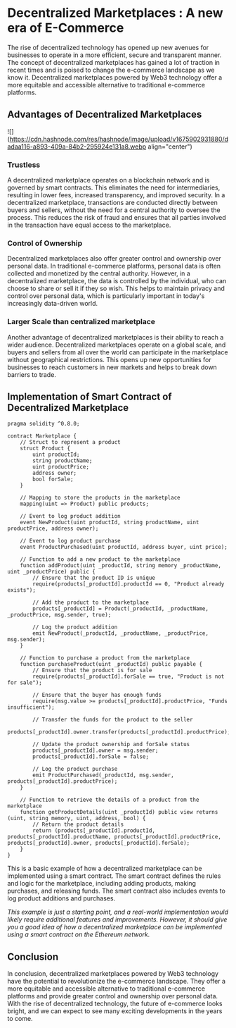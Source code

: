 # Decentralized Marketplaces : A new era of E-Commerce

The rise of decentralized technology has opened up new avenues for businesses to operate in a more efficient, secure and transparent manner. The concept of decentralized marketplaces has gained a lot of traction in recent times and is poised to change the e-commerce landscape as we know it. Decentralized marketplaces powered by Web3 technology offer a more equitable and accessible alternative to traditional e-commerce platforms.

## Advantages of Decentralized Marketplaces

![](https://cdn.hashnode.com/res/hashnode/image/upload/v1675902931880/dadaa116-a893-409a-84b2-295924e131a8.webp align="center")

### Trustless

A decentralized marketplace operates on a blockchain network and is governed by smart contracts. This eliminates the need for intermediaries, resulting in lower fees, increased transparency, and improved security. In a decentralized marketplace, transactions are conducted directly between buyers and sellers, without the need for a central authority to oversee the process. This reduces the risk of fraud and ensures that all parties involved in the transaction have equal access to the marketplace.

### Control of Ownership

Decentralized marketplaces also offer greater control and ownership over personal data. In traditional e-commerce platforms, personal data is often collected and monetized by the central authority. However, in a decentralized marketplace, the data is controlled by the individual, who can choose to share or sell it if they so wish. This helps to maintain privacy and control over personal data, which is particularly important in today's increasingly data-driven world.

### Larger Scale than centralized marketplace

Another advantage of decentralized marketplaces is their ability to reach a wider audience. Decentralized marketplaces operate on a global scale, and buyers and sellers from all over the world can participate in the marketplace without geographical restrictions. This opens up new opportunities for businesses to reach customers in new markets and helps to break down barriers to trade.

## Implementation of Smart Contract of Decentralized Marketplace

```solidity
pragma solidity ^0.8.0;

contract Marketplace {
    // Struct to represent a product
    struct Product {
        uint productId;
        string productName;
        uint productPrice;
        address owner;
        bool forSale;
    }

    // Mapping to store the products in the marketplace
    mapping(uint => Product) public products;

    // Event to log product addition
    event NewProduct(uint productId, string productName, uint productPrice, address owner);

    // Event to log product purchase
    event ProductPurchased(uint productId, address buyer, uint price);

    // Function to add a new product to the marketplace
    function addProduct(uint _productId, string memory _productName, uint _productPrice) public {
        // Ensure that the product ID is unique
        require(products[_productId].productId == 0, "Product already exists");

        // Add the product to the marketplace
        products[_productId] = Product(_productId, _productName, _productPrice, msg.sender, true);

        // Log the product addition
        emit NewProduct(_productId, _productName, _productPrice, msg.sender);
    }

    // Function to purchase a product from the marketplace
    function purchaseProduct(uint _productId) public payable {
        // Ensure that the product is for sale
        require(products[_productId].forSale == true, "Product is not for sale");

        // Ensure that the buyer has enough funds
        require(msg.value >= products[_productId].productPrice, "Funds insufficient");

        // Transfer the funds for the product to the seller
        products[_productId].owner.transfer(products[_productId].productPrice);

        // Update the product ownership and forSale status
        products[_productId].owner = msg.sender;
        products[_productId].forSale = false;

        // Log the product purchase
        emit ProductPurchased(_productId, msg.sender, products[_productId].productPrice);
    }

    // Function to retrieve the details of a product from the marketplace
    function getProductDetails(uint _productId) public view returns (uint, string memory, uint, address, bool) {
        // Return the product details
        return (products[_productId].productId, products[_productId].productName, products[_productId].productPrice, products[_productId].owner, products[_productId].forSale);
    }
}
```

This is a basic example of how a decentralized marketplace can be implemented using a smart contract. The smart contract defines the rules and logic for the marketplace, including adding products, making purchases, and releasing funds. The smart contract also includes events to log product additions and purchases.

*This example is just a starting point, and a real-world implementation would likely require additional features and improvements. However, it should give you a good idea of how a decentralized marketplace can be implemented using a smart contract on the Ethereum network.*

## Conclusion

In conclusion, decentralized marketplaces powered by Web3 technology have the potential to revolutionize the e-commerce landscape. They offer a more equitable and accessible alternative to traditional e-commerce platforms and provide greater control and ownership over personal data. With the rise of decentralized technology, the future of e-commerce looks bright, and we can expect to see many exciting developments in the years to come.